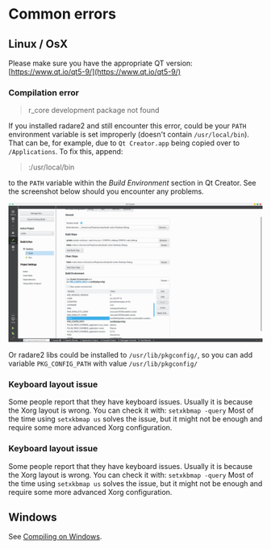 # Common errors

## Linux / OsX
Please make sure you have the appropriate QT version: [https://www.qt.io/qt5-9/](https://www.qt.io/qt5-9/)

### Compilation error
> r_core development package not found

If you installed radare2 and still encounter this error, could be your `PATH` environment variable is set improperly (doesn't contain `/usr/local/bin`). That can be, for example, due to `Qt Creator.app` being copied over to `/Applications`.
To fix this, append:

> :/usr/local/bin

to the `PATH` variable within the *Build Environment* section in Qt Creator. See the screenshot below should you encounter any problems.

![PATH variable settings](cutter_path_settings.png)

Or radare2 libs could be installed to `/usr/lib/pkgconfig/`, so you can add variable `PKG_CONFIG_PATH` with value `/usr/lib/pkgconfig/`

### Keyboard layout issue
Some people report that they have keyboard issues. Usually it is because the Xorg layout is wrong. You can check it with:
```setxkbmap -query``` Most of the time using ```setxkbmap us``` solves the issue, but it might not be enough and require some more advanced Xorg configuration.

### Keyboard layout issue
Some people report that they have keyboard issues. Usually it is because the Xorg layout is wrong. You can check it with:
```setxkbmap -query``` Most of the time using ```setxkbmap us``` solves the issue, but it might not be enough and require some more advanced Xorg configuration.

## Windows

See [Compiling on Windows](https://github.com/radareorg/cutter/blob/master/docs/Compiling-on-Windows.md).
